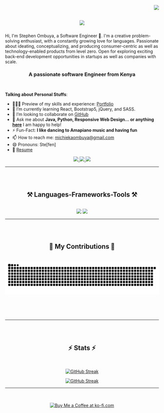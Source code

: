 <img align="right" src="https://visitor-badge.laobi.icu/badge?page_id=stephenombuya.stephenombuya" />

<h1 align="center">
    <img src="https://readme-typing-svg.herokuapp.com/?font=Righteous&size=35&center=true&vCenter=true&width=500&height=70&duration=4000&lines=Hi+There!+👋;+I'm+Stephen+Ombuya!;" />
</h1>

<p>Hi, I'm Stephen Ombuya, a Software Engineer 🚀. I'm a creative problem-solving enthusiast, with a constantly growing love for languages. Passionate about ideating, conceptualizing, and producing consumer-centric as well as technology-enabled products from level zero. Open for exploring exciting back-end development opportunities in startups as well as companies with scale.

</p>
<h3 align="center">A passionate software Engineer from Kenya</h3>

<br/>

**Talking about Personal Stuffs**:

- 👨🏽‍💻 Preview of my skills and experience: [Portfolio](https://stephenombuya.github.io)
- 🌱 I’m currently learning React, Bootstrap5, jQuery, and SASS.
- 👯 I’m looking to collaborate on [GitHub](https://github.com)
- 💬 Ask me about **Java, Python, Responsive Web Design... or anything [here](https://github.com/stephenombuya/stephenombuya/issues)** I am happy to help!
- ⚡️ Fun-Fact: **I like dancing to Amapiano music and having fun**
- 📫 How to reach me: [michiekaombuya@gmail.com](mailto:michiekaombuya@gmail.com)
- 😄 Pronouns: Ste[fen]
- 📝 [Resume](https://docs.google.com/document/d/1lrcTmxPZXOIbGlYXSokRTRpZ3u5eiQ_HYfUVJs1TUcI/edit?usp=sharing)

 
<div align="center"> 
  <a href="mailto:michiekaombuya@gmail.com">
    <img src="https://img.shields.io/badge/Gmail-333333?style=for-the-badge&logo=gmail&logoColor=red" />
  </a>
  <a href="https://www.linkedin.com/in/stephen-ombuya-backend-web-engineer/?lipi=urn%3Ali%3Apage%3Ad_flagship3_feed%3BFO%2F6q%2FbOTAK8063R4tdkgw%3D%3D" target="_blank">
    <img src="https://img.shields.io/badge/LinkedIn-0077B5?style=for-the-badge&logo=linkedin&logoColor=white" target="_blank" />
  </a>
  <a href="https://stephenombuya.github.io/" target="_blank">
     <img src="https://img.shields.io/badge/Portfolio-FF5722?style=for-the-badge&logo=todoist&logoColor=white" target="_blank" /> <!-- sqlite, safari, google-chrome are other good icon options -->
  </a>
</div>

 <hr/>
 <br>
 <br>
 
<h2 align="center">⚒️ Languages-Frameworks-Tools ⚒️</h2>
<br/>
<div align="center">
    <img src="https://skillicons.dev/icons?i=css,html,vscode,github,aws,spring,netlify,django,git,r" />
    <img src="https://skillicons.dev/icons?i=maven,hibernate,postgresql,python,javascript,pycharm,c,java,eclipse,mysql,flask" /><br>
</div>

<hr/>
 <br>
 <br>
 
<div align="center">
  <h2>🐍 My Contributions 🐍</h2>
  <br>
  <img alt="snake eating my contributions" src="https://raw.githubusercontent.com//stephenombuya/stephenombuya/output/github-contribution-grid-snake.svg" />
  
  <br/><br/><br/>
</div>

<hr/>
 <br>
 <br>

<h2 align="center">⚡ Stats ⚡</h2>
<br>
<div align=center>
    
[![GitHub Streak](https://github-readme-streak-stats2-zeta.vercel.app?user=stephenombuya&theme=onedark-duo&date_format=j%20M%5B%20Y%5D)](https://git.io/streak-stats)
  <br/>

 <a href="https://git.io/streak-stats"><img src="https://github-readme-streak-stats2-zeta.vercel.app?user=stephenombuya&theme=onedark-duo&date_format=j%20M%5B%20Y%5D" alt="GitHub Streak" /></a>
 
</div>

<hr/>
<br>
<br>

<div align="center">
<a href='https://ko-fi.com/stephenemichieka' target='_blank'><img height='64' style='border:0px;height:64px;' src='https://storage.ko-fi.com/cdn/kofi1.png?v=3' border='0' alt='Buy Me a Coffee at ko-fi.com' /></a>
</div>

<br/>

